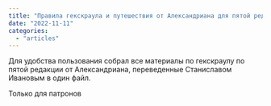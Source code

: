 ```yaml
---
title: "Правила гекскраула и путешествия от Александриана для пятой редакции в одном файле"
date: "2022-11-11"
categories: 
  - "articles"
---
```


Для удобства пользования собрал все материалы по гекскраулу по пятой редакции от Александриана, переведенные Станиславом Ивановым в один файл.

Только для патронов
